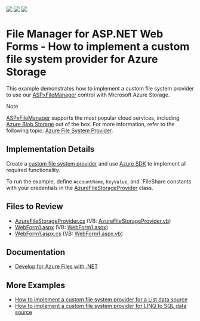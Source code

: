 <!-- default badges list -->
![](https://img.shields.io/endpoint?url=https://codecentral.devexpress.com/api/v1/VersionRange/128554498/16.2.6%2B)
[![](https://img.shields.io/badge/Open_in_DevExpress_Support_Center-FF7200?style=flat-square&logo=DevExpress&logoColor=white)](https://supportcenter.devexpress.com/ticket/details/T532265)
[![](https://img.shields.io/badge/📖_How_to_use_DevExpress_Examples-e9f6fc?style=flat-square)](https://docs.devexpress.com/GeneralInformation/403183)
<!-- default badges end -->

# File Manager for ASP.NET Web Forms - How to implement a custom file system provider for Azure Storage

This example demonstrates how to implement a custom file system provider to use our [ASPxFileManager](https://docs.devexpress.com/AspNet/DevExpress.Web.ASPxFileManager) control with Microsoft Azure Storage.

> [!NOTE]
> [ASPxFileManager](https://docs.devexpress.com/AspNet/DevExpress.Web.ASPxFileManager) supports the most popular cloud services, including [Azure Blob Storage](https://learn.microsoft.com/en-us/azure/storage/blobs/storage-blobs-introduction) out of the box. For more information, refer to the following topic: [Azure File System Provider](https://docs.devexpress.com/AspNet/17780/components/file-management/file-manager/concepts/file-system-providers/azure-file-system-provider).

## Implementation Details

Create a [custom file system provider](https://docs.devexpress.com/AspNet/9907/components/file-management/file-manager/concepts/file-system-providers/custom-file-system-provider) and use [Azure SDK](https://azure.microsoft.com/en-us/downloads/) to implement all required functionality.

To run the example, define `AccountName`, `KeyValue`, and `FileShare constants with your credentials in the [AzureFileStorageProvider](./CS/DXWebApplication1/AzureFileStorageProvider.cs) class.



## Files to Review

* [AzureFileStorageProvider.cs](./CS/DXWebApplication1/AzureFileStorageProvider.cs) (VB: [AzureFileStorageProvider.vb](./VB/DXWebApplication1/AzureFileStorageProvider.vb))
* [WebForm1.aspx](./CS/DXWebApplication1/WebForm1.aspx) (VB: [WebForm1.aspx](./VB/DXWebApplication1/WebForm1.aspx))
* [WebForm1.aspx.cs](./CS/DXWebApplication1/WebForm1.aspx.cs) (VB: [WebForm1.aspx.vb](./VB/DXWebApplication1/WebForm1.aspx.vb))

## Documentation

* [Develop for Azure Files with .NET](https://learn.microsoft.com/en-us/azure/storage/files/storage-dotnet-how-to-use-files)

## More Examples

* [How to implement a custom file system provider for a List data source](https://github.com/DevExpress-Examples/asp-net-web-forms-file-manager-list-custom-file-system-provider)
* [How to implement a custom file system provider for LINQ to SQL data source](https://github.com/DevExpress-Examples/asp-net-web-forms-file-manager-linq-to-sql-custom-file-system-provider)
